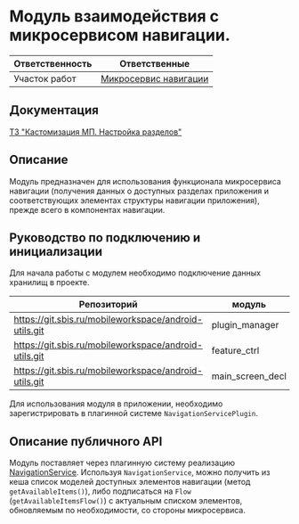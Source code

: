 # Модуль взаимодействия с микросервисом навигации.
| Ответственность | Ответственные                                                                             |
|-----------------|-------------------------------------------------------------------------------------------|
| Участок работ   | [Микросервис навигации](https://online.sbis.ru/area/03d9cc95-4e60-4cdb-8bc6-1287aa9296e1) |

## Документация
[ТЗ "Кастомизация МП. Настройка разделов"](https://dev.sbis.ru/shared/disk/95941c93-a742-4c49-a321-0928417b1926)

## Описание
Модуль предназначен для использования функционала микросервиса навигации (получения данных о 
доступных разделах приложения и соответствующих элементах структуры навигации приложения), прежде 
всего в компонентах навигации.

## Руководство по подключению и инициализации
Для начала работы с модулем необходимо подключение данных хранилищ в проекте.

| Репозиторий                                           | модуль           |
|-------------------------------------------------------|------------------|
| https://git.sbis.ru/mobileworkspace/android-utils.git | plugin_manager   |
| https://git.sbis.ru/mobileworkspace/android-utils.git | feature_ctrl     |
| https://git.sbis.ru/mobileworkspace/android-utils.git | main_screen_decl |

Для использования модуля в приложении, необходимо зарегистрировать в плагинной системе 
`NavigationServicePlugin`.

## Описание публичного API
Модуль поставляет через плагинную систему реализацию [NavigationService](https://git.sbis.ru/mobileworkspace/android-utils/-/blob/rc-24.1200/main_screen/main_screen_decl/src/main/java/ru/tensor/sbis/main_screen_decl/navigation/service/NavigationService.kt).
Используя `NavigationService`, можно получить из кеша список моделей доступных элементов навигации 
(метод `getAvailableItems()`), либо подписаться на `Flow` (`getAvailableItemsFlow()`) с актуальным 
списком элементов, обновляемым по необходимости, со стороны микросервиса.
